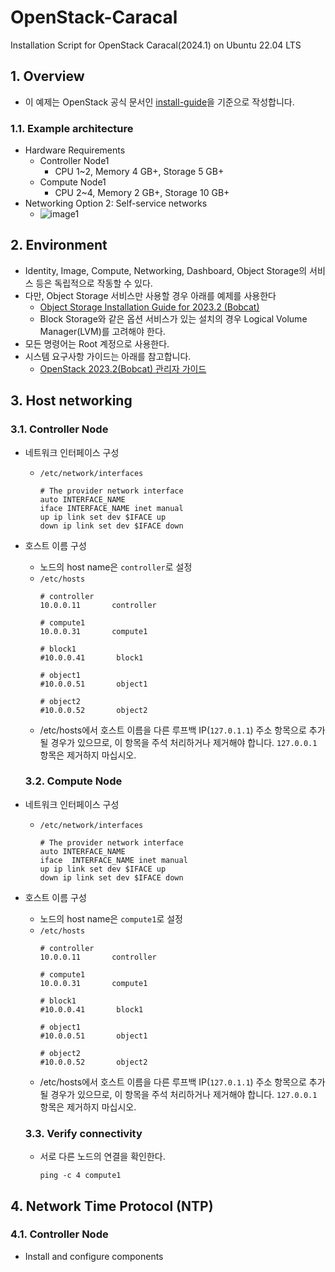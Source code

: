 # OpenStack-Caracal
Installation Script for OpenStack Caracal(2024.1) on Ubuntu 22.04 LTS

## 1. Overview
- 이 예제는 OpenStack 공식 문서인 [install-guide](https://docs.openstack.org/install-guide/overview.html)을 기준으로 작성합니다.

### 1.1. Example architecture
- Hardware Requirements
  - Controller Node1 
    - CPU 1~2, Memory 4 GB+, Storage 5 GB+
  - Compute Node1
    - CPU 2~4, Memory 2 GB+, Storage 10 GB+
- Networking Option 2: Self-service networks
  - ![image1](https://docs.openstack.org/install-guide/_images/network2-services.png)


## 2. Environment
- Identity, Image, Compute, Networking, Dashboard, Object Storage의 서비스 등은 독립적으로 작동할 수 있다. 
- 다만, Object Storage 서비스만 사용할 경우 아래를 예제를 사용한다
  - [Object Storage Installation Guide for 2023.2 (Bobcat)](https://docs.openstack.org/swift/2023.2/install/)
  - Block Storage와 같은 옵션 서비스가 있는 설치의 경우 Logical Volume Manager(LVM)를 고려해야 한다.
- 모든 명령어는 Root 계정으로 사용한다.
- 시스템 요구사항 가이드는 아래를 참고합니다.
  - [OpenStack 2023.2(Bobcat) 관리자 가이드](https://docs.openstack.org/2023.2/admin/)


## 3. Host networking

### 3.1. Controller Node
- 네트워크 인터페이스 구성
  - `/etc/network/interfaces`
    ```
    # The provider network interface
    auto INTERFACE_NAME
    iface INTERFACE_NAME inet manual
    up ip link set dev $IFACE up
    down ip link set dev $IFACE down
    ```
- 호스트 이름 구성
  - 노드의 host name은 `controller`로 설정
  - `/etc/hosts`
    ```
    # controller
    10.0.0.11       controller

    # compute1
    10.0.0.31       compute1

    # block1
    #10.0.0.41       block1

    # object1
    #10.0.0.51       object1

    # object2
    #10.0.0.52       object2
    ```
  - /etc/hosts에서 호스트 이름을 다른 루프백 IP(`127.0.1.1`) 주소 항목으로 추가될 경우가 있으므로, 이 항목을 주석 처리하거나 제거해야 합니다. `127.0.0.1` 항목은 제거하지 마십시오.    

  ### 3.2. Compute Node
- 네트워크 인터페이스 구성
  - `/etc/network/interfaces`
    ```
    # The provider network interface
    auto INTERFACE_NAME
    iface  INTERFACE_NAME inet manual
    up ip link set dev $IFACE up
    down ip link set dev $IFACE down
    ```
- 호스트 이름 구성
  - 노드의 host name은 `compute1`로 설정
  - `/etc/hosts`
    ```
    # controller
    10.0.0.11       controller

    # compute1
    10.0.0.31       compute1

    # block1
    #10.0.0.41       block1

    # object1
    #10.0.0.51       object1

    # object2
    #10.0.0.52       object2
    ```
  - /etc/hosts에서 호스트 이름을 다른 루프백 IP(`127.0.1.1`) 주소 항목으로 추가될 경우가 있으므로, 이 항목을 주석 처리하거나 제거해야 합니다. `127.0.0.1` 항목은 제거하지 마십시오.  

  ### 3.3. Verify connectivity
  - 서로 다른 노드의 연결을 확인한다.
    ```
    ping -c 4 compute1
    ```


## 4. Network Time Protocol (NTP)

### 4.1. Controller Node
- Install and configure components
  ```
  
  ```